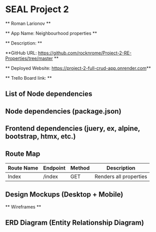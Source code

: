 # SEAL Project 2

** Roman Larionov **

** App Name: Neighbourhood properties **

** Description: **

**GitHub URL: https://github.com/rocknrome/Project-2-RE-Properties/tree/master **

** Deployed Website: https://project-2-full-crud-app.onrender.com**

** Trello Board link: **

## List of Node dependencies

## Node dependencies (package.json)

## Frontend dependencies (juery, ex, alpine, bootstrap, htmx, etc.)

## Route Map


| Route Name | Endpoint | Method | Description |
|------------|----------|--------|-------------|
| Index      | /index   | GET    | Renders all properties


## Design Mockups (Desktop + Mobile)
** Wireframes **

## ERD Diagram (Entity Relationship Diagram)









